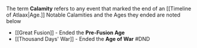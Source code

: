 The term **Calamity** refers to any event that marked the end of an [[Timeline of Atlaax|Age.]] Notable Calamities and the Ages they ended are noted below

* [[Great Fusion]] - Ended the **Pre-Fusion Age**
* [[Thousand Days' War]] - Ended the **Age of War**
#DND
